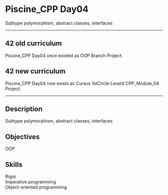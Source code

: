 # Piscine_CPP Day04

Subtype polymorphism, abstract classes, interfaces  


---


## 42 old curriculum

Piscine_CPP Day04 once existed as OOP Branch Project.  

## 42 new curriculum

Piscine_CPP Day04 now exists as Cursus 1stCircle Level4 CPP_Module_04 Project.  


---


## Description

Subtype polymorphism, abstract classes, interfaces  


## Objectives

OOP  


## Skills

Rigor  
Imperative programming  
Object-oriented programming  
